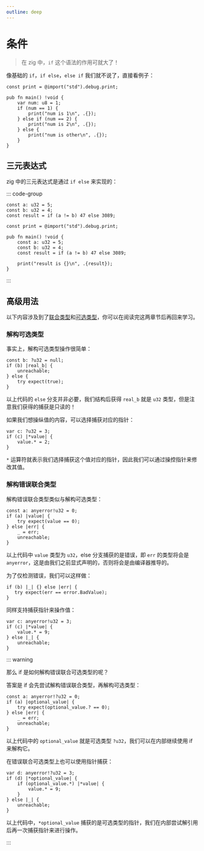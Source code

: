 ```yaml
---
outline: deep
---
```


# 条件

> 在 zig 中，`if` 这个语法的作用可就大了！

像基础的 `if`，`if else`，`else if` 我们就不说了，直接看例子：

```zig
const print = @import("std").debug.print;

pub fn main() !void {
    var num: u8 = 1;
    if (num == 1) {
        print("num is 1\n", .{});
    } else if (num == 2) {
        print("num is 2\n", .{});
    } else {
        print("num is other\n", .{});
    }
}
```

## 三元表达式

zig 中的三元表达式是通过 `if else` 来实现的：

::: code-group

```zig [default]
const a: u32 = 5;
const b: u32 = 4;
const result = if (a != b) 47 else 3089;
```

```zig [more]
const print = @import("std").debug.print;

pub fn main() !void {
    const a: u32 = 5;
    const b: u32 = 4;
    const result = if (a != b) 47 else 3089;

    print("result is {}\n", .{result});
}
```

:::

## 高级用法

以下内容涉及到了[联合类型](/basic/union)和[可选类型](/basic/optional_type)，你可以在阅读完这两章节后再回来学习。

### 解构可选类型

事实上，解构可选类型操作很简单：

```zig
const b: ?u32 = null;
if (b) |real_b| {
    unreachable;
} else {
    try expect(true);
}
```

以上代码的 `else` 分支并非必要，我们结构后获得 `real_b` 就是 `u32` 类型，但是注意我们获得的捕获是只读的！

如果我们想操纵值的内容，可以选择捕获对应的指针：

```zig
var c: ?u32 = 3;
if (c) |*value| {
    value.* = 2;
}
```

`*` 运算符就表示我们选择捕获这个值对应的指针，因此我们可以通过操控指针来修改其值。

### 解构错误联合类型

解构错误联合类型类似与解构可选类型：

```zig
const a: anyerror!u32 = 0;
if (a) |value| {
    try expect(value == 0);
} else |err| {
    _ = err;
    unreachable;
}
```

以上代码中 `value` 类型为 `u32`，else 分支捕获的是错误，即 `err` 的类型将会是 `anyerror`，这是由我们之前显式声明的，否则将会是由编译器推导的。

为了仅检测错误，我们可以这样做：

```zig
if (b) |_| {} else |err| {
   try expect(err == error.BadValue);
}
```

同样支持捕获指针来操作值：

```zig
var c: anyerror!u32 = 3;
if (c) |*value| {
    value.* = 9;
} else |_| {
    unreachable;
}
```

::: warning

那么 if 是如何解构错误联合可选类型的呢？

答案是 if 会先尝试解构错误联合类型，再解构可选类型：

```zig
const a: anyerror!?u32 = 0;
if (a) |optional_value| {
    try expect(optional_value.? == 0);
} else |err| {
    _ = err;
    unreachable;
}
```

以上代码中的 `optional_value` 就是可选类型 `?u32`，我们可以在内部继续使用 if 来解构它。

在错误联合可选类型上也可以使用指针捕获：

```zig
var d: anyerror!?u32 = 3;
if (d) |*optional_value| {
    if (optional_value.*) |*value| {
        value.* = 9;
    }
} else |_| {
    unreachable;
}
```

以上代码中，`*optional_value` 捕获的是可选类型的指针，我们在内部尝试解引用后再一次捕获指针来进行操作。

:::
